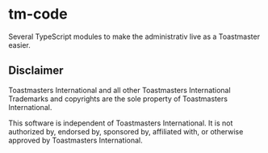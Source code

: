 # tm-code
Several TypeScript modules to make the administrativ live as a Toastmaster easier.


## Disclaimer
Toastmasters International and all other Toastmasters International Trademarks and copyrights are the sole property of Toastmasters International.

This software is independent of Toastmasters International. It is not authorized by, endorsed by, sponsored by, affiliated with, or otherwise approved by Toastmasters International.